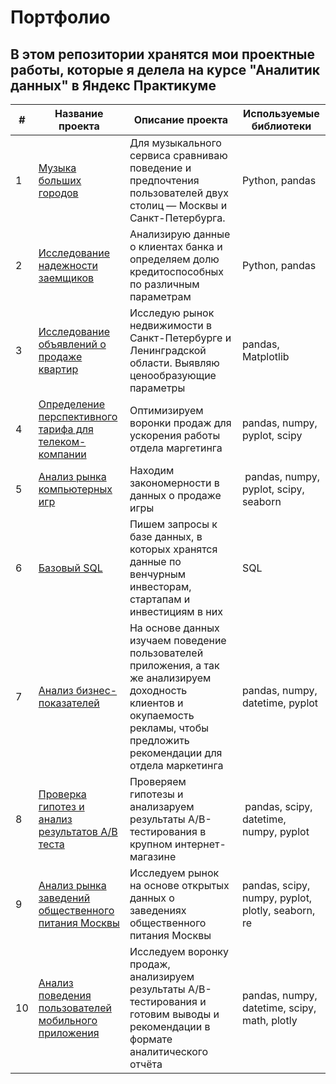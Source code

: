 # Портфолио

## В этом репозитории хранятся мои проектные работы, которые я делела на курсе "Аналитик данных" в Яндекс Практикуме

| #| Название проекта              | Описание проекта           | Используемые библиотеки                     |
|-| -------------------- | --------------------- |---------------------------|
|1 | [Музыка больших городов](https://github.com/hgyggnmkd/Portfolio/tree/main/01.%20Basic%20Python) | Для музыкального сервиса сравниваю поведение и предпочтения пользователей двух столиц — Москвы и Санкт-Петербурга. | Python, pandas |
|2 | [Исследование надежности заемщиков](https://github.com/hgyggnmkd/Portfolio/tree/main/02.%20Data%20Preprocessing) | Анализирую данные о клиентах банка и определяем долю кредитоспособных по различным параметрам | Python, pandas |
|3 | [Исследование объявлений о продаже квартир](https://github.com/hgyggnmkd/Portfolio/tree/main/03.%20Research%20Data%20Analysis) | Исследую рынок недвижимости в Санкт-Петербурге и Ленинградской области. Выявляю ценообразующие параметры | pandas, Matplotlib |
|4 | [Определение перспективного тарифа для телеком-компании](https://github.com/pancyrev/yandex_practicum_data_analysis_projects/blob/main/04.%20Statistical%20data%20analysis/) |Оптимизируем воронки продаж для ускорения работы отдела маргетинга | pandas, numpy, pyplot, scipy |
|5 | [Анализ рынка компьютерных игр](https://github.com/pancyrev/yandex_practicum_data_analysis_projects/blob/main/05.%20Main%20Project%20-%201/)  |Находим закономерности в данных о продаже игры |  pandas, numpy, pyplot, scipy, seaborn |
|6 | [Базовый SQL](https://github.com/pancyrev/yandex_practicum_data_analysis_projects/blob/main/06.%20Basic%20SQL/)  |Пишем запросы к базе данных, в которых хранятся данные по венчурным инвесторам, стартапам и инвестициям в них | SQL |
|7 | [Анализ бизнес-показателей](https://github.com/pancyrev/yandex_practicum_data_analysis_projects/blob/main/07.%20Business%20Metrics%20Analysis/)  |На основе данных изучаем поведение пользователей приложения, а так же анализируем доходность клиентов и окупаемость рекламы, чтобы предложить рекомендации для отдела маркетинга |  pandas, numpy, datetime, pyplot |
|8 | [Проверка гипотез и анализ результатов А/В теста](https://github.com/pancyrev/yandex_practicum_data_analysis_projects/blob/main/08.%20Business%20Decisions/)  | Проверяем гипотезы и анализаруем результаты A/B-тестирования в крупном интернет-магазине |  pandas, scipy, datetime, numpy, pyplot |
|9 | [Анализ рынка заведений общественного питания Москвы](https://github.com/pancyrev/yandex_practicum_data_analysis_projects/blob/main/09.%20Tell%20The%20Story%20With%20Data/)  |Исследуем рынок на основе открытых данных о заведениях общественного питания Москвы | pandas, scipy, numpy, pyplot, plotly, seaborn, re |
|10 | [Анализ поведения пользователей мобильного приложения](https://github.com/pancyrev/yandex_practicum_data_analysis_projects/blob/main/10.%20Main%20Project%20-%202/)  |Исследуем воронку продаж, анализируем результаты A/B-тестирования и готовим выводы и рекомендации в формате аналитического отчёта | pandas, numpy, datetime, scipy, math, plotly |
